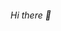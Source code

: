 ###### Hi there 👋

<!--
Im Fernando Martins, a computer programmer interested in machine learning and low level development.

current projects:
- making a custom language and compiler with llvm.
- desing a cpu architecture with the fpga chip tang nano 9k.
- making a 3d game engine in C with the vulkan API. 
- implementing machine learning algorithms from scratch.
- writting the linux kernel and its drivers from scratch.
-->
